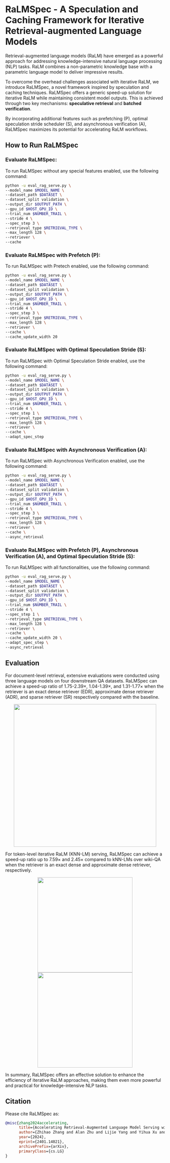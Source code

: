 # RaLMSpec - A Speculation and Caching Framework for Iterative Retrieval-augmented Language Models

Retrieval-augmented language models (RaLM) have emerged as a powerful approach for addressing knowledge-intensive natural language processing (NLP) tasks. RaLM combines a non-parametric knowledge base with a parametric language model to deliver impressive results. 

To overcome the overhead challenges associated with iterative RaLM, we introduce RaLMSpec, a novel framework inspired by speculation and caching techniques. RaLMSpec offers a generic speed-up solution for iterative RaLM while maintaining consistent model outputs. This is achieved through two key mechanisms: **speculative retrieval** and **batched verification**.

By incorporating additional features such as prefetching (P), optimal speculation stride scheduler (S), and asynchronous verification (A), RaLMSpec maximizes its potential for accelerating RaLM workflows.

## How to Run RaLMSpec
### Evaluate RaLMSpec:
To run RaLMSpec without any special features enabled, use the following command:
```bash
python -u eval_rag_serve.py \
--model_name $MODEL_NAME \
--dataset_path $DATASET \
--dataset_split validation \
--output_dir $OUTPUT_PATH \
--gpu_id $HOST_GPU_ID \
--trial_num $NUMBER_TRAIL \
--stride 4 \
--spec_step 3 \
--retrieval_type $RETRIEVAL_TYPE \
--max_length 128 \
--retriever \
--cache
```

### Evaluate RaLMSpec with Prefetch (P):
To run RaLMSpec with Pretech enabled, use the following command:
```bash
python -u eval_rag_serve.py \
--model_name $MODEL_NAME \
--dataset_path $DATASET \
--dataset_split validation \
--output_dir $OUTPUT_PATH \
--gpu_id $HOST_GPU_ID \
--trial_num $NUMBER_TRAIL \
--stride 4 \
--spec_step 3 \
--retrieval_type $RETRIEVAL_TYPE \
--max_length 128 \
--retriever \
--cache \
--cache_update_width 20
```

### Evaluate RaLMSpec with Optimal Speculation Stride (S):
To run RaLMSpec with  Optimal Speculation Stride enabled, use the following command:
```bash
python -u eval_rag_serve.py \
--model_name $MODEL_NAME \
--dataset_path $DATASET \
--dataset_split validation \
--output_dir $OUTPUT_PATH \
--gpu_id $HOST_GPU_ID \
--trial_num $NUMBER_TRAIL \
--stride 4 \
--spec_step 1 \
--retrieval_type $RETRIEVAL_TYPE \
--max_length 128 \
--retriever \
--cache \
--adapt_spec_step
```

### Evaluate RaLMSpec with  Asynchronous Verification (A):
To run RaLMSpec with  Asynchronous Verification enabled, use the following command:
```bash
python -u eval_rag_serve.py \
--model_name $MODEL_NAME \
--dataset_path $DATASET \
--dataset_split validation \
--output_dir $OUTPUT_PATH \
--gpu_id $HOST_GPU_ID \
--trial_num $NUMBER_TRAIL \
--stride 4 \
--spec_step 3 \
--retrieval_type $RETRIEVAL_TYPE \
--max_length 128 \
--retriever \
--cache \
--async_retrieval
```

### Evaluate RaLMSpec with Prefetch (P), Asynchronous Verification (A), and Optimal Speculation Stride (S):
To run RaLMSpec with all functionalities, use the following command:
```bash
python -u eval_rag_serve.py \
--model_name $MODEL_NAME \
--dataset_path $DATASET \
--dataset_split validation \
--output_dir $OUTPUT_PATH \
--gpu_id $HOST_GPU_ID \
--trial_num $NUMBER_TRAIL \
--stride 4 \
--spec_step 1 \
--retrieval_type $RETRIEVAL_TYPE \
--max_length 128 \
--retriever \
--cache \
--cache_update_width 20 \
--adapt_spec_step \
--async_retrieval
```

## Evaluation

For document-level retrieval, extensive evaluations were conducted using three language models on four downstream QA datasets. RaLMSpec can achieve a speed-up ratio of 1.75-2.39×, 1.04-1.39×, and 1.31-1.77× when the retriever is an exact dense retriever (EDR), approximate dense retriever (ADR), and sparse retriever (SR) respectively compared with the baseline.
<p align="center">
  <img src="https://github.com/JackFram/ralm-sys/assets/99985904/2dafc8a1-5949-4033-8a2d-f4246b98a325" width="450" />
</p>

For token-level iterative RaLM (KNN-LM) serving, RaLMSpec can achieve a speed-up ratio up to 7.59× and 2.45× compared to kNN-LMs over wiki-QA when the retriever is an exact dense and approximate dense retriever, respectively.
<p align="center">
  <img src="https://github.com/JackFram/ralm-sys/assets/99985904/8dbe742e-3ab0-4313-b10a-08100cf662ab" width="300" />
  <img src="https://github.com/JackFram/ralm-sys/assets/99985904/74b8c8a6-3e20-46c2-b4f2-618d542e7f1d" width="300" />
</p>

In summary, RaLMSpec offers an effective solution to enhance the efficiency of iterative RaLM approaches, making them even more powerful and practical for knowledge-intensive NLP tasks.

## Citation
Please cite RaLMSpec as:

``` bibtex
@misc{zhang2024accelerating,
      title={Accelerating Retrieval-Augmented Language Model Serving with Speculation}, 
      author={Zhihao Zhang and Alan Zhu and Lijie Yang and Yihua Xu and Lanting Li and Phitchaya Mangpo Phothilimthana and Zhihao Jia},
      year={2024},
      eprint={2401.14021},
      archivePrefix={arXiv},
      primaryClass={cs.LG}
}

